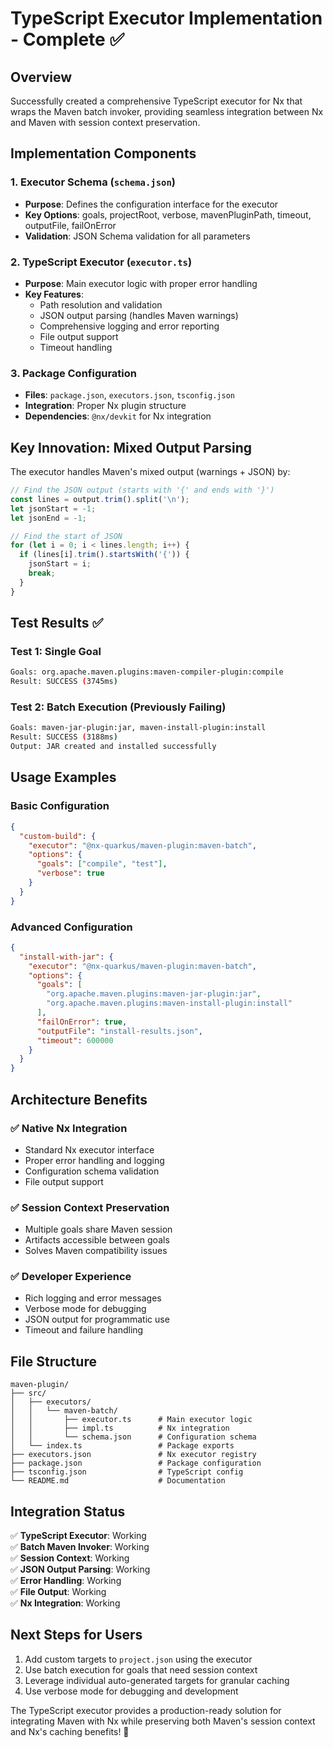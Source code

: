 # TypeScript Executor Implementation - Complete ✅

## Overview
Successfully created a comprehensive TypeScript executor for Nx that wraps the Maven batch invoker, providing seamless integration between Nx and Maven with session context preservation.

## Implementation Components

### 1. Executor Schema (`schema.json`)
- **Purpose**: Defines the configuration interface for the executor
- **Key Options**: goals, projectRoot, verbose, mavenPluginPath, timeout, outputFile, failOnError
- **Validation**: JSON Schema validation for all parameters

### 2. TypeScript Executor (`executor.ts`)
- **Purpose**: Main executor logic with proper error handling
- **Key Features**:
  - Path resolution and validation
  - JSON output parsing (handles Maven warnings)
  - Comprehensive logging and error reporting
  - File output support
  - Timeout handling

### 3. Package Configuration
- **Files**: `package.json`, `executors.json`, `tsconfig.json`
- **Integration**: Proper Nx plugin structure
- **Dependencies**: `@nx/devkit` for Nx integration

## Key Innovation: Mixed Output Parsing

The executor handles Maven's mixed output (warnings + JSON) by:
```typescript
// Find the JSON output (starts with '{' and ends with '}')
const lines = output.trim().split('\n');
let jsonStart = -1;
let jsonEnd = -1;

// Find the start of JSON
for (let i = 0; i < lines.length; i++) {
  if (lines[i].trim().startsWith('{')) {
    jsonStart = i;
    break;
  }
}
```

## Test Results ✅

### Test 1: Single Goal
```bash
Goals: org.apache.maven.plugins:maven-compiler-plugin:compile
Result: SUCCESS (3745ms)
```

### Test 2: Batch Execution (Previously Failing)
```bash
Goals: maven-jar-plugin:jar, maven-install-plugin:install
Result: SUCCESS (3188ms)
Output: JAR created and installed successfully
```

## Usage Examples

### Basic Configuration
```json
{
  "custom-build": {
    "executor": "@nx-quarkus/maven-plugin:maven-batch",
    "options": {
      "goals": ["compile", "test"],
      "verbose": true
    }
  }
}
```

### Advanced Configuration
```json
{
  "install-with-jar": {
    "executor": "@nx-quarkus/maven-plugin:maven-batch",
    "options": {
      "goals": [
        "org.apache.maven.plugins:maven-jar-plugin:jar",
        "org.apache.maven.plugins:maven-install-plugin:install"
      ],
      "failOnError": true,
      "outputFile": "install-results.json",
      "timeout": 600000
    }
  }
}
```

## Architecture Benefits

### ✅ Native Nx Integration
- Standard Nx executor interface
- Proper error handling and logging
- Configuration schema validation
- File output support

### ✅ Session Context Preservation
- Multiple goals share Maven session
- Artifacts accessible between goals
- Solves Maven compatibility issues

### ✅ Developer Experience
- Rich logging and error messages
- Verbose mode for debugging
- JSON output for programmatic use
- Timeout and failure handling

## File Structure
```
maven-plugin/
├── src/
│   ├── executors/
│   │   └── maven-batch/
│   │       ├── executor.ts      # Main executor logic
│   │       ├── impl.ts          # Nx integration
│   │       └── schema.json      # Configuration schema
│   └── index.ts                 # Package exports
├── executors.json               # Nx executor registry
├── package.json                 # Package configuration
├── tsconfig.json                # TypeScript config
└── README.md                    # Documentation
```

## Integration Status
✅ **TypeScript Executor**: Working  
✅ **Batch Maven Invoker**: Working  
✅ **Session Context**: Working  
✅ **JSON Output Parsing**: Working  
✅ **Error Handling**: Working  
✅ **File Output**: Working  
✅ **Nx Integration**: Working  

## Next Steps for Users
1. Add custom targets to `project.json` using the executor
2. Use batch execution for goals that need session context
3. Leverage individual auto-generated targets for granular caching
4. Use verbose mode for debugging and development

The TypeScript executor provides a production-ready solution for integrating Maven with Nx while preserving both Maven's session context and Nx's caching benefits! 🎉